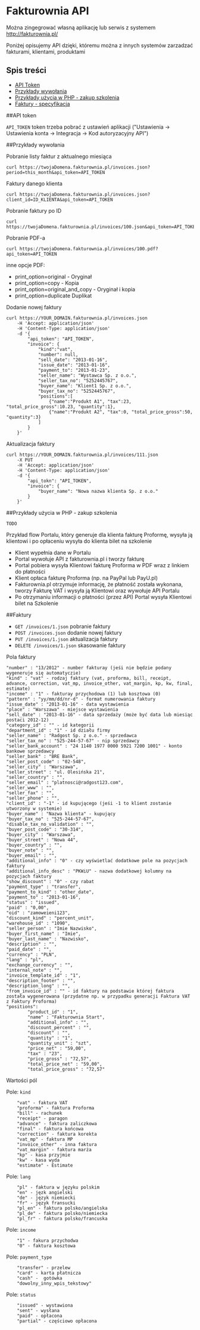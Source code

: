 # Fakturownia API


Można zingegrować własną aplikację lub serwis z systemem <http://fakturownia.pl/>


Poniżej opisujemy API dzięki, któremu można z innych systemów zarzadzać fakturami, klientami, produktami

## Spis treści
+ [API Token](#token)  
+ [Przykłady wywołania](#examples)  
+ [Przykłady użycia w PHP - zakup szkolenia](#use_case1)  
+ [Faktury - specyfikacja](#invoices)  


<a name="token"/>
##API token

`API_TOKEN` token trzeba pobrać z ustawień aplikacji ("Ustawienia -> Ustawienia konta -> Integracja -> Kod autoryzacyjny API")

<a name="examples"/>
##Przykłady wywołania

Pobranie listy faktur z aktualnego miesiąca

```shell
curl https://twojaDomena.fakturownia.pl/invoices.json?period=this_month&api_token=API_TOKEN
```

Faktury danego klienta

```shell
curl https://twojaDomena.fakturownia.pl/invoices.json?client_id=ID_KLIENTA&api_token=API_TOKEN
```

Pobranie faktury po ID


```shell
curl https://twojaDomena.fakturownia.pl/invoices/100.json&api_token=API_TOKEN
```

Pobranie PDF-a


```shell
curl https://twojaDomena.fakturownia.pl/invoices/100.pdf?api_token=API_TOKEN
```

inne opcje PDF:
* print_option=original - Oryginał
* print_option=copy - Kopia
* print_option=original_and_copy - Oryginał i kopia
* print_option=duplicate Duplikat


Dodanie nowej faktury

```shell
curl https://YOUR_DOMAIN.fakturownia.pl/invoices.json 
  	-H 'Accept: application/json'  
	-H 'Content-Type: application/json'  
	-d '{
	  	"api_token": "API_TOKEN",
	  	"invoice": {
			"kind":"vat", 
			"number": null, 
			"sell_date": "2013-01-16", 
			"issue_date": "2013-01-16", 
			"payment_to": "2013-01-23",
			"seller_name": "Wystawca Sp. z o.o.", 
			"seller_tax_no": "5252445767", 
			"buyer_name": "Klient1 Sp. z o.o.",
			"buyer_tax_no": "5252445767",
			"positions":[
				{"name":"Produkt A1", "tax":23, "total_price_gross":10.23, "quantity":1},
				{"name":"Produkt A2", "tax":0, "total_price_gross":50, "quantity":3}
			]		
		}
	}'
```

Aktualizacja faktury

```shell
curl https://YOUR_DOMAIN.fakturownia.pl/invoices/111.json 
	-X PUT 
	-H 'Accept: application/json'  
	-H 'Content-Type: application/json'  
	-d '{
		"api_tokn": "API_TOKEN",
		"invoice": {
			"buyer_name": "Nowa nazwa klienta Sp. z o.o."
		}
	}'
```

<a name="use_case1"/>
##Przykłady użycia w PHP - zakup szkolenia

`TODO` 

Przykład flow Portalu, który generuje dla klienta fakturę Proformę, wysyła ją klientowi i po opłaceniu wysyła do klienta bilet na szkolenie

* Klient wypełnia dane w Portalu
* Portal wywołuje API z fakturownia.pl i tworzy fakturę
* Portal pobiera wysyła Klientowi fakturę Proforma w PDF wraz z linkiem do płatności
* Klient opłaca fakturę Proforma (np. na PayPal lub PayU.pl)
* Fakturownia.pl otrzymuje informację, że płatność została wykonana, tworzy Fakturę VAT i wysyła ją Klientowi oraz wywołuje API Portalu
* Po otrzymaniu informacji o płatności (przez API) Portal wysyła Klientowi bilet na Szkolenie


<a name="invoices"/>
##Faktury


* `GET /invoices/1.json` pobranie faktury
* `POST /invoices.json` dodanie nowej faktury
* `PUT /invoices/1.json` aktualizacja faktury
* `DELETE /invoices/1.json` skasowanie faktury
 
Pola faktury

```shell
"number" : "13/2012" - number fakturay (jeśi nie będzie podany wygeneruje się automatyczie)
"kind" : "vat" - rodzaj faktury (vat, proforma, bill, receipt, advance, correction, vat_mp, invoice_other, vat_margin, kp, kw, final, estimate)
"income" : "1" - fakturay przychodowa (1) lub kosztowa (0)
"pattern" : "yy/mm/dd/nr-d" - format numerowania faktury
"issue_date" : "2013-01-16" - data wystawienia 
"place" : "Warszawa" - miejsce wystawienia
"sell_date" : "2013-01-16" - data sprzedaży (może być data lub miesiąc postaci 2012-12)
"category_id" : "" - id kategorii
"department_id" : "1" - id działu firmy
"seller_name" : "Radgost Sp. z o.o." - sprzedawca
"seller_tax_no" : "525-244-57-67" - nip sprzedawcy
"seller_bank_account" : "24 1140 1977 0000 5921 7200 1001" - konto bankowe sprzedawcy
"seller_bank" : "BRE Bank", 
"seller_post_code" : "02-548", 
"seller_city" : "Warszawa", 
"seller_street" : "ul. Olesińska 21", 
"seller_country" : "", 
"seller_email" : "platnosci@radgost123.com", 
"seller_www" : "", 
"seller_fax" : "", 
"seller_phone" : "", 
"client_id" : "-1" - id kupującego (jeśi -1 to klient zostanie utworzony w systemie)
"buyer_name" : "Nazwa klienta" - kupujący
"buyer_tax_no" : "525-244-57-67", 
"disable_tax_no_validation" : "", 
"buyer_post_code" : "30-314", 
"buyer_city" : "Warszawa", 
"buyer_street" : "Nowa 44", 
"buyer_country" : "", 
"buyer_note" : "", 
"buyer_email" : "", 
"additional_info" : "0" - czy wyświetlać dodatkowe pole na pozycjach faktury
"additional_info_desc" : "PKWiU" - nazwa dodatkowej kolumny na pozycjach faktury
"show_discount" : "0" - czy rabat
"payment_type" : "transfer", 
"payment_to_kind" : "other_date", 
"payment_to" : "2013-01-16", 
"status" : "issued", 
"paid" : "0,00", 
"oid" : "zamoweieni123", 
"discount_kind" : "percent_unit", 
"warehouse_id" : "1090", 
"seller_person" : "Imie Nazwisko", 
"buyer_first_name" : "Imie", 
"buyer_last_name" : "Nazwisko", 
"description" : "", 
"paid_date" : "", 
"currency" : "PLN", 
"lang" : "pl", 
"exchange_currency" : "", 
"internal_note" : "", 
"invoice_template_id" : "1", 
"description_footer" : "", 
"description_long" : "", 
"from_invoice_id" : "" - id faktury na podstawie której faktura została wygenerowana (przydatne np. w przypadku generacji Faktura VAT z Faktury Proforma)
"positions":
   		"product_id" : "1", 
   		"name" : "Fakturownia Start", 
   		"additional_info" : "", 
   		"discount_percent" : "", 
   		"discount" : "", 
   		"quantity" : "1", 
   		"quantity_unit" : "szt", 
   		"price_net" : "59,00", 
   		"tax" : "23", 
   		"price_gross" : "72,57", 
   		"total_price_net" : "59,00", 
   		"total_price_gross" : "72,57"
```

Wartości pól

Pole: `kind`
```shell
	"vat" - faktura VAT
	"proforma" - faktura Proforma
	"bill" - rachunek
	"receipt" - paragon
	"advance" - faktura zaliczkowa
	"final" - faktura końcowa
	"correction" - faktura korekta
	"vat_mp" - faktura MP 
	"invoice_other" - inna faktura 
	"vat_margin" - faktura marża
	"kp" - kasa przyjmie
	"kw" - kasa wyda
	"estimate" - Estimate
```

Pole: `lang`
```shell
	"pl" - faktura w języku polskim
	"en" - jęzk angielski
	"de" - język niemiecki
	"fr" - język fransucki
	"pl_en" - faktura polsko/angielska
	"pl_de" - faktura polsko/niemiecka
	"pl_fr" - faktura polsko/francuska
```


Pole: `income`
```shell
	"1" - fakura przychodwa
	"0" - faktura kosztowa
```

Pole: `payment_type`
```shell
	"transfer" - przelew
	"card" - karta płatnicza
	"cash" -  gotówka
	"dowolny_inny_wpis_tekstowy" 
```

Pole: `status`
```shell
	"issued" - wystawiona
	"sent" - wysłana
	"paid" - opłacona
	"partial" - częściowo opłacona
```


